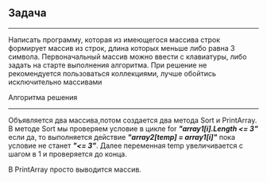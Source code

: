 ## Задача
***
Написать программу, которая из имеющегося массива строк формирует массив из строк, длина которых меньше либо равна 3 символа. Первоначальный массив можно ввести с клавиатуры, либо задать на старте выполнения алгоритма. При решение не рекомендуется пользоваться коллекциями, лучше обойтись исключительно массивами

Алгоритма решения
***
Объявляется два массива,потом создается два метода Sort и PrintArray. 
В методе Sort мы проверяем условие в цикле for ***"array1[i].Length <= 3"*** если да, то выполняется действие  ***"array2[temp] = array1[i]"*** пока условие не станет ***"<= 3"***. Далее переменная temp увеличивается с шагом в 1 и проверяется до конца.

В PrintArray просто выводится массив. 
